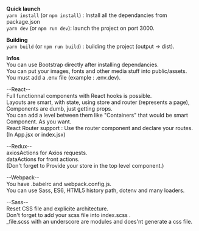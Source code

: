 **Quick launch**  
`yarn install` (or `npm install`) : Install all the dependancies from package.json  
`yarn dev` (or `npm run dev`): launch the project on port 3000.  

**Building**  
`yarn build` (or `npm run build`) : building the project (output -> dist).  

**Infos**  
You can use Bootstrap directly after installing dependancies.    
You can put your images, fonts and other media stuff into public/assets.  
You must add a .env file (example : .env.dev).  

--React--  
Full functionnal components with React hooks is possible.  
Layouts are smart, with state, using store and router (represents a page), Components are dumb, just getting props.  
You can add a level between them like "Containers" that would be smart Component. As you want.  
React Router support : Use the router component and declare your routes. (In App.jsx or index.jsx)

--Redux--  
axiosActions for Axios requests.  
dataActions for front actions.  
(Don't forget to Provide your store in the top level component.)  

--Webpack--   
You have .babelrc and webpack.config.js.  
You can use Sass, ES6, HTML5 history path, dotenv and many loaders.  

--Sass--  
Reset CSS file and explicite architecture.  
Don't forget to add your scss file into index.scss .  
_file.scss with an underscore are modules and does'nt generate a css file.  

